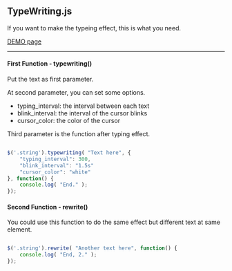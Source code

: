 <h2>TypeWriting.js</h2>

If you want to make the typeing effect, this is what you need.

[DEMO page](http://eddiewen-taiwan.github.io/typewriting/)

******************************

<h4>First Function - typewriting()</h4>

Put the text as first parameter.

At second parameter, you can set some options.

<ul>
	<li>typing_interval: the interval between each text</li>
	<li>blink_interval: the interval of the cursor blinks</li>
	<li>cursor_color: the color of the cursor</li>
</ul>

Third parameter is the function after typing effect.

```javascript

$('.string').typewriting( "Text here", {
	"typing_interval": 300,
	"blink_interval": "1.5s"
	"cursor_color": "white"
}, function() {
	console.log( "End." );
});

```

<h4>Second Function - rewrite()</h4>

You could use this function to do the same effect but different text at same element.

```javascript

$('.string').rewrite( "Another text here", function() {
	console.log( "End, 2." );
});

```
